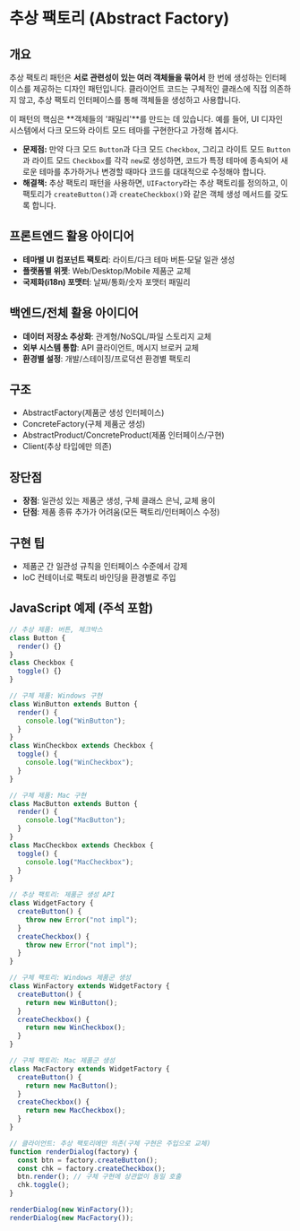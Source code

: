 # 추상 팩토리 (Abstract Factory)

## 개요

추상 팩토리 패턴은 **서로 관련성이 있는 여러 객체들을 묶어서** 한 번에 생성하는 인터페이스를 제공하는 디자인 패턴입니다. 클라이언트 코드는 구체적인 클래스에 직접 의존하지 않고, 추상 팩토리 인터페이스를 통해 객체들을 생성하고 사용합니다.

이 패턴의 핵심은 **객체들의 '패밀리'**를 만드는 데 있습니다. 예를 들어, UI 디자인 시스템에서 다크 모드와 라이트 모드 테마를 구현한다고 가정해 봅시다.

- **문제점:** 만약 다크 모드 `Button`과 다크 모드 `Checkbox`, 그리고 라이트 모드 `Button`과 라이트 모드 `Checkbox`를 각각 `new`로 생성하면, 코드가 특정 테마에 종속되어 새로운 테마를 추가하거나 변경할 때마다 코드를 대대적으로 수정해야 합니다.
- **해결책:** 추상 팩토리 패턴을 사용하면, `UIFactory`라는 추상 팩토리를 정의하고, 이 팩토리가 `createButton()`과 `createCheckbox()`와 같은 객체 생성 메서드를 갖도록 합니다.

## 프론트엔드 활용 아이디어

- **테마별 UI 컴포넌트 팩토리**: 라이트/다크 테마 버튼·모달 일관 생성
- **플랫폼별 위젯**: Web/Desktop/Mobile 제품군 교체
- **국제화(i18n) 포맷터**: 날짜/통화/숫자 포맷터 패밀리

## 백엔드/전체 활용 아이디어

- **데이터 저장소 추상화**: 관계형/NoSQL/파일 스토리지 교체
- **외부 시스템 통합**: API 클라이언트, 메시지 브로커 교체
- **환경별 설정**: 개발/스테이징/프로덕션 환경별 팩토리

## 구조

- AbstractFactory(제품군 생성 인터페이스)
- ConcreteFactory(구체 제품군 생성)
- AbstractProduct/ConcreteProduct(제품 인터페이스/구현)
- Client(추상 타입에만 의존)

## 장단점

- **장점**: 일관성 있는 제품군 생성, 구체 클래스 은닉, 교체 용이
- **단점**: 제품 종류 추가가 어려움(모든 팩토리/인터페이스 수정)

## 구현 팁

- 제품군 간 일관성 규칙을 인터페이스 수준에서 강제
- IoC 컨테이너로 팩토리 바인딩을 환경별로 주입

## JavaScript 예제 (주석 포함)

```javascript
// 추상 제품: 버튼, 체크박스
class Button {
  render() {}
}
class Checkbox {
  toggle() {}
}

// 구체 제품: Windows 구현
class WinButton extends Button {
  render() {
    console.log("WinButton");
  }
}
class WinCheckbox extends Checkbox {
  toggle() {
    console.log("WinCheckbox");
  }
}

// 구체 제품: Mac 구현
class MacButton extends Button {
  render() {
    console.log("MacButton");
  }
}
class MacCheckbox extends Checkbox {
  toggle() {
    console.log("MacCheckbox");
  }
}

// 추상 팩토리: 제품군 생성 API
class WidgetFactory {
  createButton() {
    throw new Error("not impl");
  }
  createCheckbox() {
    throw new Error("not impl");
  }
}

// 구체 팩토리: Windows 제품군 생성
class WinFactory extends WidgetFactory {
  createButton() {
    return new WinButton();
  }
  createCheckbox() {
    return new WinCheckbox();
  }
}

// 구체 팩토리: Mac 제품군 생성
class MacFactory extends WidgetFactory {
  createButton() {
    return new MacButton();
  }
  createCheckbox() {
    return new MacCheckbox();
  }
}

// 클라이언트: 추상 팩토리에만 의존(구체 구현은 주입으로 교체)
function renderDialog(factory) {
  const btn = factory.createButton();
  const chk = factory.createCheckbox();
  btn.render(); // 구체 구현에 상관없이 동일 호출
  chk.toggle();
}

renderDialog(new WinFactory());
renderDialog(new MacFactory());
```
